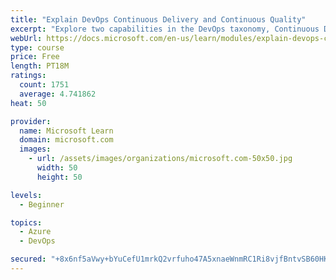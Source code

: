 ```yaml
---
title: "Explain DevOps Continuous Delivery and Continuous Quality"
excerpt: "Explore two capabilities in the DevOps taxonomy, Continuous Delivery and Continuous Quality."
webUrl: https://docs.microsoft.com/en-us/learn/modules/explain-devops-continous-delivery-quality/
type: course
price: Free
length: PT18M
ratings:
  count: 1751
  average: 4.741862
heat: 50

provider:
  name: Microsoft Learn
  domain: microsoft.com
  images:
    - url: /assets/images/organizations/microsoft.com-50x50.jpg
      width: 50
      height: 50

levels:
  - Beginner

topics:
  - Azure
  - DevOps

secured: "+8x6nf5aVwy+bYuCefU1mrkQ2vrfuho47A5xnaeWnmRC1Ri8vjfBntvSB60HKwrJWAg7wn6XH4U8TZewGHdsmXBa300cMGX6ALTYTvCHXu0zzbAwd5tQ0qPPTGpUA0bk7zwOK0DpSFZ7LXvNh4JwcsEFrrZIvP8JH6SJNrZvy1NA2nfR6yoykDBBmjJz2JUgQm+f3t3cf3hnCOJFUNhwkTVYU2iTU7IgStvHd5MR58oybJ3NIRxDNHHXl8JG8pxTvdkBuka/jFaJYSv3A/zoaJaKsX11HK8daW+bLXoGw0m9HNieSeqQQJY64NJQMSaDseo7SQBtec5VY/eFnGuODCK5LXCz+Mpq/Vxl9n1hkBSbG64hgiWXmegxRP8YS8LOoEwPogg1S+MxtaZiJ37VNPFi9s6upho68xCjfw7RSlg=;i+8nHXIfsj1ZXBkLuJWUAQ=="
---
```


